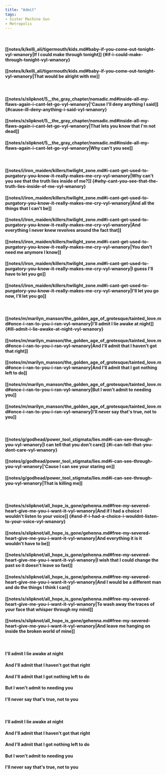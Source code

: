 ```yaml
---
title: "Admit"
tags:
- Sister Machine Gun
- Metropolis
---
```

&nbsp;
#### [[notes/k/kelli_ali/tigermouth/kids.md#baby-if-you-come-out-tonight-vyl-wnanory|If I could make through tonight]] {#if-i-could-make-through-tonight-vyl-wnanory}
#### [[notes/k/kelli_ali/tigermouth/kids.md#baby-if-you-come-out-tonight-vyl-wnanory|That would be alright with me]]
&nbsp;
#### [[notes/s/slipknot/5__the_gray_chapter/nomadic.md#inside-all-my-flaws-again-i-cant-let-go-vyl-wnanory|'Cause I'll deny anything I said]] {#cause-ill-deny-anything-i-said-vyl-wnanory}
#### [[notes/s/slipknot/5__the_gray_chapter/nomadic.md#inside-all-my-flaws-again-i-cant-let-go-vyl-wnanory|That lets you know that I'm not dead]]
#### [[notes/s/slipknot/5__the_gray_chapter/nomadic.md#inside-all-my-flaws-again-i-cant-let-go-vyl-wnanory|Why can't you see]]
&nbsp;
#### [[notes/i/iron_maiden/killers/twilight_zone.md#i-cant-get-used-to-purgatory-you-know-it-really-makes-me-cry-vyl-wnanory|Why can't you see that the truth lies inside of me?]] {#why-cant-you-see-that-the-truth-lies-inside-of-me-vyl-wnanory}
#### [[notes/i/iron_maiden/killers/twilight_zone.md#i-cant-get-used-to-purgatory-you-know-it-really-makes-me-cry-vyl-wnanory|And all the things that I can't be]]
#### [[notes/i/iron_maiden/killers/twilight_zone.md#i-cant-get-used-to-purgatory-you-know-it-really-makes-me-cry-vyl-wnanory|And everything I never knew revolves around the fact that]]
#### [[notes/i/iron_maiden/killers/twilight_zone.md#i-cant-get-used-to-purgatory-you-know-it-really-makes-me-cry-vyl-wnanory|You don't need me anymore I know]]
#### [[notes/i/iron_maiden/killers/twilight_zone.md#i-cant-get-used-to-purgatory-you-know-it-really-makes-me-cry-vyl-wnanory|I guess I'll have to let you go]]
#### [[notes/i/iron_maiden/killers/twilight_zone.md#i-cant-get-used-to-purgatory-you-know-it-really-makes-me-cry-vyl-wnanory|I'll let you go now, I'll let you go]]
&nbsp;
#### [[notes/m/marilyn_manson/the_golden_age_of_grotesque/tainted_love.md#once-i-ran-to-you-i-ran-vyl-wnanory|I'll admit I lie awake at night]] {#ill-admit-i-lie-awake-at-night-vyl-wnanory}
#### [[notes/m/marilyn_manson/the_golden_age_of_grotesque/tainted_love.md#once-i-ran-to-you-i-ran-vyl-wnanory|And I'll admit that I haven't got that right]]
#### [[notes/m/marilyn_manson/the_golden_age_of_grotesque/tainted_love.md#once-i-ran-to-you-i-ran-vyl-wnanory|And I'll admit that I got nothing left to do]]
#### [[notes/m/marilyn_manson/the_golden_age_of_grotesque/tainted_love.md#once-i-ran-to-you-i-ran-vyl-wnanory|But I won't admit to needing you]]
#### [[notes/m/marilyn_manson/the_golden_age_of_grotesque/tainted_love.md#once-i-ran-to-you-i-ran-vyl-wnanory|I'll never say that's true, not to you]]
&nbsp;
#### [[notes/g/godhead/power_tool_stigmata/lies.md#i-can-see-through-you-vyl-wnanory|I can tell that you don't care]] {#i-can-tell-that-you-dont-care-vyl-wnanory}
#### [[notes/g/godhead/power_tool_stigmata/lies.md#i-can-see-through-you-vyl-wnanory|'Cause I can see your staring on]]
#### [[notes/g/godhead/power_tool_stigmata/lies.md#i-can-see-through-you-vyl-wnanory|That is killing me]]
&nbsp;
#### [[notes/s/slipknot/all_hope_is_gone/gehenna.md#free-my-severed-heart-give-me-you-i-want-it-vyl-wnanory|And if I had a choice I wouldn't listen to your voice]] {#and-if-i-had-a-choice-i-wouldnt-listen-to-your-voice-vyl-wnanory}
#### [[notes/s/slipknot/all_hope_is_gone/gehenna.md#free-my-severed-heart-give-me-you-i-want-it-vyl-wnanory|And everything it is it wouldn't have to be]]
#### [[notes/s/slipknot/all_hope_is_gone/gehenna.md#free-my-severed-heart-give-me-you-i-want-it-vyl-wnanory|I wish that I could change the past so it doesn't leave so fast]]
#### [[notes/s/slipknot/all_hope_is_gone/gehenna.md#free-my-severed-heart-give-me-you-i-want-it-vyl-wnanory|And I would be a different man and do the things I think I can]]
#### [[notes/s/slipknot/all_hope_is_gone/gehenna.md#free-my-severed-heart-give-me-you-i-want-it-vyl-wnanory|To wash away the traces of your face that whisper through my mind]]
#### [[notes/s/slipknot/all_hope_is_gone/gehenna.md#free-my-severed-heart-give-me-you-i-want-it-vyl-wnanory|And leave me hanging on inside the broken world of mine]]
&nbsp;
#### I'll admit I lie awake at night
#### And I'll admit that I haven't got that right
#### And I'll admit that I got nothing left to do
#### But I won't admit to needing you
#### I'll never say that's true, not to you
&nbsp;
#### I'll admit I lie awake at night
#### And I'll admit that I haven't got that right
#### And I'll admit that I got nothing left to do
#### But I won't admit to needing you
#### I'll never say that's true, not to you
